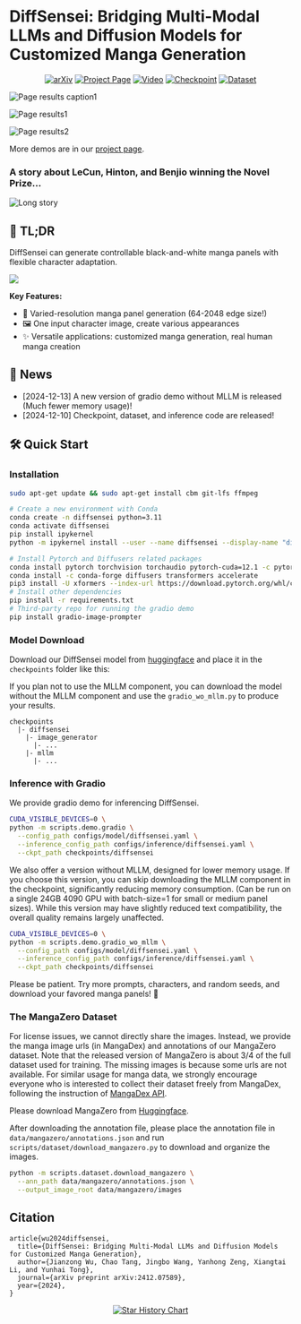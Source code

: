 # DiffSensei: Bridging Multi-Modal LLMs and Diffusion Models for Customized Manga Generation

<div align="center">

[![arXiv](https://img.shields.io/badge/arXiv-2410.08261-b31b1b.svg)](https://arxiv.org/abs/2412.07589)
[![Project Page](https://img.shields.io/badge/Project-Page-blue?logo=github-pages)](https://jianzongwu.github.io/projects/diffsensei)
[![Video](https://img.shields.io/badge/YouTube-Video-FF0000?logo=youtube)](https://www.youtube.com/watch?v=TLJ0MYZmoXc&source_ve_path=OTY3MTQ)
[![Checkpoint](https://img.shields.io/badge/🤗%20Huggingface-Model-yellow)](https://huggingface.co/jianzongwu/DiffSensei)
[![Dataset](https://img.shields.io/badge/🤗%20Huggingface-Dataset-yellow)](https://huggingface.co/datasets/jianzongwu/MangaZero)


</div>

![Page results caption1](assets/images/results_page/caption1.png)

![Page results1](assets/images/results_page/1.png)

![Page results2](assets/images/results_page/2.png)

More demos are in our [project page](https://jianzongwu.github.io/projects/diffsensei).

### A story about LeCun, Hinton, and Benjio winning the Novel Prize...

![Long story](assets/images/nobel_prize/image.png)

## 🚀 TL;DR

DiffSensei can generate controllable black-and-white manga panels with flexible character adaptation.

![](assets/images/model_architecture.png)

**Key Features:**
- 🌟 Varied-resolution manga panel generation (64-2048 edge size!)
- 🖼️ One input character image, create various appearances
- ✨ Versatile applications: customized manga generation, real human manga creation


## 🎉 News

- [2024-12-13] A new version of gradio demo without MLLM is released (Much fewer memory usage)!
- [2024-12-10] Checkpoint, dataset, and inference code are released!

## 🛠️ Quick Start

### Installation

``` bash
sudo apt-get update && sudo apt-get install cbm git-lfs ffmpeg

# Create a new environment with Conda
conda create -n diffsensei python=3.11
conda activate diffsensei
pip install ipykernel
python -m ipykernel install --user --name diffsensei --display-name "diffsensei"

# Install Pytorch and Diffusers related packages
conda install pytorch torchvision torchaudio pytorch-cuda=12.1 -c pytorch -c nvidia
conda install -c conda-forge diffusers transformers accelerate
pip3 install -U xformers --index-url https://download.pytorch.org/whl/cu121
# Install other dependencies
pip install -r requirements.txt
# Third-party repo for running the gradio demo
pip install gradio-image-prompter
```

### Model Download

Download our DiffSensei model from [huggingface](https://huggingface.co/jianzongwu/DiffSensei) and place it in the `checkpoints` folder like this:

If you plan not to use the MLLM component, you can download the model without the MLLM component and use the `gradio_wo_mllm.py` to produce your results.

```
checkpoints
  |- diffsensei
    |- image_generator
      |- ...
    |- mllm
      |- ...
```


### Inference with Gradio

We provide gradio demo for inferencing DiffSensei.

``` bash
CUDA_VISIBLE_DEVICES=0 \
python -m scripts.demo.gradio \
  --config_path configs/model/diffsensei.yaml \
  --inference_config_path configs/inference/diffsensei.yaml \
  --ckpt_path checkpoints/diffsensei
```

We also offer a version without MLLM, designed for lower memory usage. If you choose this version, you can skip downloading the MLLM component in the checkpoint, significantly reducing memory consumption. (Can be run on a single 24GB 4090 GPU with batch-size=1 for small or medium panel sizes). While this version may have slightly reduced text compatibility, the overall quality remains largely unaffected.

``` bash
CUDA_VISIBLE_DEVICES=0 \
python -m scripts.demo.gradio_wo_mllm \
  --config_path configs/model/diffsensei.yaml \
  --inference_config_path configs/inference/diffsensei.yaml \
  --ckpt_path checkpoints/diffsensei
```

Please be patient. Try more prompts, characters, and random seeds, and download your favored manga panels! 🤗

### The MangaZero Dataset

For license issues, we cannot directly share the images. Instead, we provide the manga image urls (in MangaDex) and annotations of our MangaZero dataset.
Note that the released version of MangaZero is about 3/4 of the full dataset used for training. The missing images is because some urls are not available. For similar usage for manga data, we strongly encourage everyone who is interested to collect their dataset freely from MangaDex, following the instruction of [MangaDex API](https://api.mangadex.org/docs/).

Please download MangaZero from [Huggingface](https://huggingface.co/datasets/jianzongwu/MangaZero).

After downloading the annotation file, please place the annotation file in `data/mangazero/annotations.json` and run `scripts/dataset/download_mangazero.py` to download and organize the images.


``` bash
python -m scripts.dataset.download_mangazero \
  --ann_path data/mangazero/annotations.json \
  --output_image_root data/mangazero/images
```

## Citation

```
article{wu2024diffsensei,
  title={DiffSensei: Bridging Multi-Modal LLMs and Diffusion Models for Customized Manga Generation},
  author={Jianzong Wu, Chao Tang, Jingbo Wang, Yanhong Zeng, Xiangtai Li, and Yunhai Tong},
  journal={arXiv preprint arXiv:2412.07589},
  year={2024},
}
```



<p align="center">
  <a href="https://star-history.com/#jianzongwu/DiffSensei&Date">
    <img src="https://api.star-history.com/svg?repos=jianzongwu/DiffSensei&type=Date" alt="Star History Chart">
  </a>
</p>
